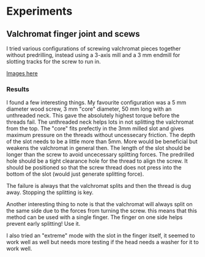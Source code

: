 # Experiments

## Valchromat finger joint and scews

I tried various configurations of screwing valchromat pieces together without predrilling, instead using a 3-axis mill and a 3 mm endmill for slotting tracks for the screw to run in.

[Images here](https://github.com/fellesverkstedet/fabricatable-machines/tree/master/humphrito-medium-format-cnc/img/experiment)

### Results

I found a few interesting things. My favourite configuration was a 5 mm diameter wood screw, 3 mm "core" diameter, 50 mm long with an unthreaded neck.
This gave the absolutely highest torque before the threads fail. The unthreaded neck helps lots in not splitting the valchromat from the top.
The "core" fits prefectly in the 3mm milled slot and gives maximum pressure on the threads without uncessecary friction. The depth of the slot needs to be a little more than 5mm. More would be beneficial but weakens the valchromat in general then.
The length of the slot should be longer than the screw to avoid uncecessary splitting forces. The predrilled hole should be a tight clearance hole for the thread to align the screw. It should be positioned so that the screw thread does not press into the bottom of the slot (would just generate splitting force).

The failure is always that the valchromat splits and then the thread is dug away. Stopping the splitting is key. 

Another interesting thing to note is that the valchromat will always split on the same side due to the forces from turning the screw. this means that this method can be used with a single finger.
The finger on one side helps prevent early splitting! Use it.

I also tried an "extreme" mode with the slot in the finger itself, it seemed to work well as well but needs more testing if the head needs a washer for it to work well.
